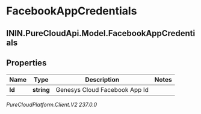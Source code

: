 # FacebookAppCredentials

## ININ.PureCloudApi.Model.FacebookAppCredentials

## Properties

|Name | Type | Description | Notes|
|------------ | ------------- | ------------- | -------------|
| **Id** | **string** | Genesys Cloud Facebook App Id | |



_PureCloudPlatform.Client.V2 237.0.0_
